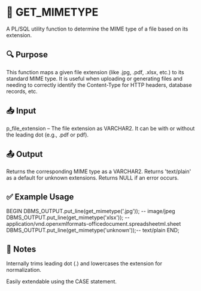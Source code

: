 # 📄 GET_MIMETYPE
A PL/SQL utility function to determine the MIME type of a file based on its extension.

## 🔍 Purpose
This function maps a given file extension (like .jpg, .pdf, .xlsx, etc.) to its standard MIME type. It is useful when uploading or generating files and needing to correctly identify the Content-Type for HTTP headers, database records, etc.

## 📥 Input
p_file_extension – The file extension as VARCHAR2. It can be with or without the leading dot (e.g., .pdf or pdf).
## 📤 Output
Returns the corresponding MIME type as a VARCHAR2.
Returns 'text/plain' as a default for unknown extensions.
Returns NULL if an error occurs.
## ✅ Example Usage
BEGIN
   DBMS_OUTPUT.put_line(get_mimetype('.jpg'));   -- image/jpeg
   DBMS_OUTPUT.put_line(get_mimetype('xlsx'));   -- application/vnd.openxmlformats-officedocument.spreadsheetml.sheet
   DBMS_OUTPUT.put_line(get_mimetype('unknown'));-- text/plain
END;
## 📌 Notes
Internally trims leading dot (.) and lowercases the extension for normalization.

Easily extendable using the CASE statement.
